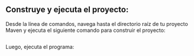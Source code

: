 ## Construye y ejecuta el proyecto:

Desde la línea de comandos, navega hasta el directorio raíz de tu proyecto Maven y ejecuta el siguiente comando para construir el proyecto:

```mvn clean package
```

Luego, ejecuta el programa:

```java -cp target/dijkstra-1.0-SNAPSHOT.jar org.example.App
```
